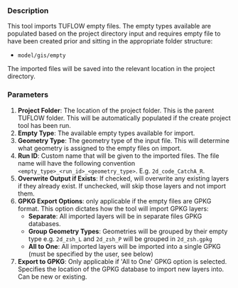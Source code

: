 ### Description

This tool imports TUFLOW empty files.
The empty types available are populated based on the project directory input and requires empty file to have been created prior and sitting in the appropriate folder structure:
* `model/gis/empty`

The imported files will be saved into the relevant location in the project directory.

### Parameters

1. **Project Folder**: The location of the project folder. This is the parent TUFLOW folder. This will be automatically populated if the create project tool has been run.
2. **Empty Type**: The available empty types available for import.
3. **Geometry Type**: The geometry type of the input file. This will determine what geometry is assigned to the empty files on import.
4. **Run ID**: Custom name that will be given to the imported files. The file name will have the following convention `<empty_type>_<run_id>_<geometry_type>`. E.g. `2d_code_CatchA_R`.
5. **Overwrite Output if Exists**: If checked, will overwrite any existing layers if they already exist. If unchecked, will skip those layers and not import them.
6. **GPKG Export Options**: only applicable if the empty files are GPKG format. This option dictates how the tool will import GPKG layers:
   * **Separate**: All imported layers will be in separate files GPKG databases.
   * **Group Geometry Types**: Geometries will be grouped by their empty type e.g. `2d_zsh_L` and `2d_zsh_P` will be grouped in `2d_zsh.gpkg`
   * **All to One**: All imported layers will be imported into a single GPKG (must be specified by the user, see below)
7. **Export to GPKG**: Only applicable if 'All to One' GPKG option is selected. Specifies the location of the GPKG database to import new layers into. Can be new or existing.
